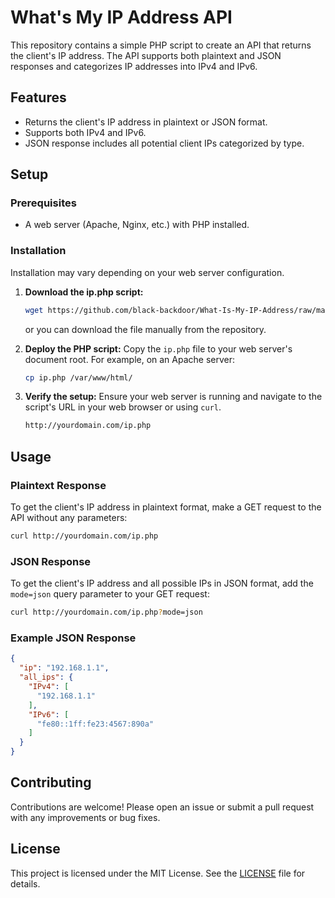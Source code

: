 # What's My IP Address API
This repository contains a simple PHP script to create an API that returns the client's IP address. The API supports both plaintext and JSON responses and categorizes IP addresses into IPv4 and IPv6.



## Features
- Returns the client's IP address in plaintext or JSON format.
- Supports both IPv4 and IPv6.
- JSON response includes all potential client IPs categorized by type.



## Setup

### Prerequisites
- A web server (Apache, Nginx, etc.) with PHP installed.

### Installation
Installation may vary depending on your web server configuration.

1. **Download the ip.php script:**
   ```sh
   wget https://github.com/black-backdoor/What-Is-My-IP-Address/raw/main/ip.php
   ```
   or you can download the file manually from the repository.


2. **Deploy the PHP script:**
   Copy the `ip.php` file to your web server's document root. For example, on an Apache server:

   ```sh
   cp ip.php /var/www/html/
   ```

3. **Verify the setup:**
   Ensure your web server is running and navigate to the script's URL in your web browser or using `curl`.

   ```sh
   http://yourdomain.com/ip.php
   ```



## Usage

### Plaintext Response
To get the client's IP address in plaintext format, make a GET request to the API without any parameters:

```sh
curl http://yourdomain.com/ip.php
```

### JSON Response
To get the client's IP address and all possible IPs in JSON format, add the `mode=json` query parameter to your GET request:

```sh
curl http://yourdomain.com/ip.php?mode=json
```

### Example JSON Response
```json
{
  "ip": "192.168.1.1",
  "all_ips": {
    "IPv4": [
      "192.168.1.1"
    ],
    "IPv6": [
      "fe80::1ff:fe23:4567:890a"
    ]
  }
}
```

## Contributing
Contributions are welcome! Please open an issue or submit a pull request with any improvements or bug fixes.

## License
This project is licensed under the MIT License. See the [LICENSE](LICENSE) file for details.
